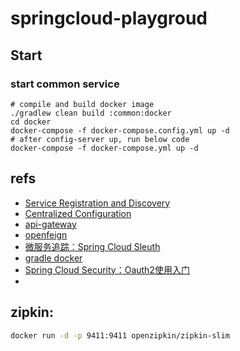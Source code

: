 # springcloud-playgroud


## Start
### start common service
```
# compile and build docker image
./gradlew clean build :common:docker
cd docker
docker-compose -f docker-compose.config.yml up -d
# after config-server up, run below code
docker-compose -f docker-compose.yml up -d
```

## refs
- [Service Registration and Discovery](https://spring.io/guides/gs/service-registration-and-discovery/)
- [Centralized Configuration](https://spring.io/guides/gs/centralized-configuration/)
- [api-gateway](https://cloud.spring.io/spring-cloud-static/spring-cloud-gateway/2.0.0.RELEASE/single/spring-cloud-gateway.html#gateway-starter)
- [openfeign](https://www.fangzhipeng.com/springcloud/2017/06/03/sc03-feign.html)
- [微服务追踪：Spring Cloud Sleuth](https://www.jianshu.com/p/4303385b7512)
- [gradle docker](https://github.com/palantir/gradle-docker)
- [Spring Cloud Security：Oauth2使用入门](https://juejin.cn/post/6844903987137740813#heading-7)
- [](https://juejin.cn/post/6844903832929976328)

## zipkin:
```sh
docker run -d -p 9411:9411 openzipkin/zipkin-slim
```